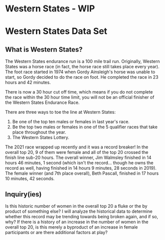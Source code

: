 # Western States - WIP
# Western States Data Set

## What is Western States?

The Western States endurance run is a 100 mile trail run. Originally, Western States was a horse race (in fact, the horse race still takes place every year). The foot race started in 1974 when Gordy Ainsleigh's horse was unable to start, so Gordy decided to do the race on foot. He completed the race in 23 hours and 42 minutes. 

There is now a 30 hour cut off time, which means if you do not complete the race within the 30 hour time limit, you will not be an official finisher of the Western States Endurance Race.

There are three ways to toe the line at Western States:
1) Be one of the top ten males or females in last year's race.
2) Be the top two males or females in one of the 5 qualifier races that take place throughout the year.
3) The Western States Lottery. 

The 2021 race wrapped up recently and it was a record breaker! In the overall top 20, 9 of them were female and all of the top 20 crossed the finish line sub-20 hours. The overall winner, Jim Walmsley finished in 14 hours 46 minutes, 1 second (which isn't the record... though he owns the record as well, having finished in 14 hours 9 minutes, 28 seconds in 2019). The female winner (and 7th place overall), Beth Pascall, finished in 17 hours 10 minutes, 42 seconds.

## Inquiry(ies)

Is this historic number of women in the overall top 20 a fluke or the by product of something else? I will analyze the historical data to determine whether this record may be trending towards being broken again, and if so, why? If there is a history of an increase in the number of women in the overall top 20, is this merely a byproduct of an increase in female participants or are there additional factors at play? 
